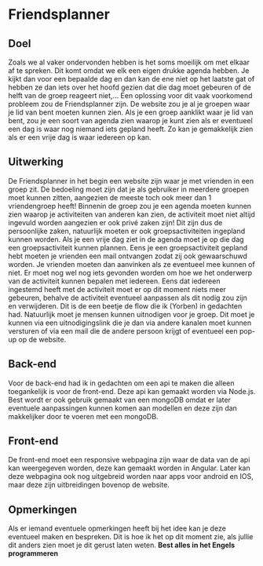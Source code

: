 # Friendsplanner
## Doel
Zoals we al vaker ondervonden hebben is het soms moeilijk om met elkaar af te spreken. Dit komt omdat we elk een eigen drukke agenda hebben. Je kijkt dan voor een bepaalde dag en dan kan de ene niet op het laatste gat of hebben ze dan iets over het hoofd gezien dat die dag moet gebeuren of de helft van de groep reageert niet,...
Een oplossing voor dit vaak voorkomend probleem zou de Friendsplanner zijn. De website zou je al je groepen waar je lid van bent moeten kunnen zien. Als je een groep aanklikt waar je lid van bent, zou je een soort van agenda zien waarop je kunt zien als er eventueel een dag is waar nog niemand iets gepland heeft. Zo kan je gemakkelijk zien als er een vrije dag is waar iedereen op kan.

## Uitwerking
De Friendsplanner in het begin een website zijn waar je met vrienden in een groep zit. De bedoeling moet zijn dat je als gebruiker in meerdere groepen moet kunnen zitten, aangezien de meeste toch ook meer dan 1 vriendengroep heeft! Binnenin de groep zou je een agenda moeten kunnen zien waarop je activiteiten van anderen kan zien, de activiteit moet niet altijd ingevuld worden aangezien er ook privé zaken zijn! Dit zijn dus de persoonlijke zaken, natuurlijk moeten er ook groepsactiviteiten ingepland kunnen worden. Als je een vrije dag ziet in de agenda moet je op die dag een groepsactiviteit kunnen plannen. Eens je een groepsactiviteit gepland hebt moeten je vrienden een mail ontvangen zodat zij ook gewaarschuwd worden. Je vrienden moeten dan aanvinken als ze eventueel mee kunnen of niet. Er moet nog wel nog iets gevonden worden om hoe we het onderwerp van de activiteit kunnen bepalen met iedereen. Eens dat iedereen ingestemd heeft met de activiteit moet er op dit moment niets meer gebeuren, behalve de activiteit eventueel aanpassen als dit nodig zou zijn en verwijderen. Dit is de een beetje de flow die ik (Yorben) in gedachten had.
Natuurlijk moet je mensen kunnen uitnodigen voor je groep. Dit moet je kunnen via een uitnodigingslink die je dan via andere kanalen moet kunnen versturen of via een mail die de andere persoon krijgt of eventueel een pop-up op de website.

## Back-end
Voor de back-end had ik in gedachten om een api te maken die alleen toegankelijk is voor de front-end. Deze api kan gemaakt worden via Node.js. Best wordt er ook gebruik gemaakt van een mongoDB omdat er later eventuele aanpassingen kunnen komen aan modellen en deze zijn dan makkelijker door te voeren met een mongoDB.

## Front-end
De front-end moet een responsive webpagina zijn waar de data van de api kan weergegeven worden, deze kan gemaakt worden in Angular. Later kan deze webpagina ook nog uitgebreid worden naar apps voor android en IOS, maar deze zijn uitbreidingen bovenop de website.

## Opmerkingen
Als er iemand eventuele opmerkingen heeft bij het idee kan je deze eventueel maken en bespreken. Dit is hoe ik het op dit moment zie, als jullie dit anders zien moet je dit gerust laten weten.
__Best alles in het Engels programmeren__